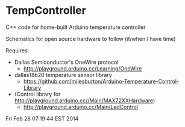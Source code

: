 TempController
==============

C++ code for home-built Arduino temperature controller

Schematics for open source hardware to follow (if/when I have time)

Requires:

* Dallas Semiconductor's OneWire protocol
  * http://playground.arduino.cc/Learning/OneWire
* dallas18b20 temperature sensor library
  * https://github.com/milesburton/Arduino-Temperature-Control-Library
* (Control library for http://playground.arduino.cc//Main/MAX72XXHardware)
  * http://playground.arduino.cc/Main/LedControl

Fri Feb 28 07:19:44 EST 2014

